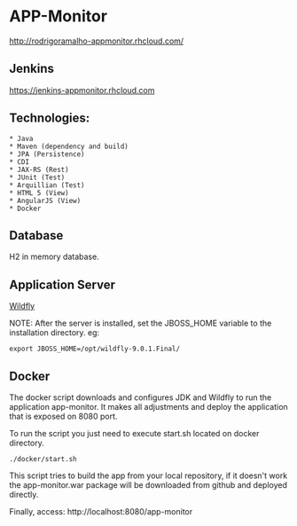 # APP-Monitor

http://rodrigoramalho-appmonitor.rhcloud.com/

## Jenkins

https://jenkins-appmonitor.rhcloud.com

## Technologies:

	* Java
	* Maven (dependency and build)
	* JPA (Persistence)
	* CDI
	* JAX-RS (Rest)
	* JUnit (Test)
	* Arquillian (Test)
	* HTML 5 (View)
	* AngularJS (View)
	* Docker

## Database

H2 in memory database.

## Application Server

[Wildfly](http://wildfly.org/)

NOTE: After the server is installed, set the JBOSS_HOME variable to the installation directory. eg:

```
export JBOSS_HOME=/opt/wildfly-9.0.1.Final/
```

## Docker

The docker script downloads and configures JDK and Wildfly to run the application app-monitor. It makes all adjustments and deploy the application that is exposed on 8080 port.

To run the script you just need to execute start.sh located on docker directory.

```
./docker/start.sh
```

This script tries to build the app from your local repository, if it doesn't work the app-monitor.war package will be downloaded from github and deployed directly.

Finally, access: http://localhost:8080/app-monitor
